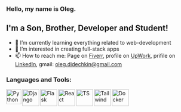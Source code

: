 ### Hello, my name is Oleg.

## I'm a Son, Brother, Developer and Student!

- 🌱 I’m currently learning everything related to web-development
- 👀 I’m interested in creating full-stack apps
- 📫 How to reach me: Page on [Fiverr](https://www.fiverr.com/dbofury), profile on [UpWork](https://www.upwork.com/freelancers/~01bc2c6d8b19205903), prifile on [LinkedIn](https://www.linkedin.com/in/%D0%BE%D0%BB%D0%B5%D0%B3-%D0%B4%D0%B8%D0%B4%D0%B5%D1%87%D0%BA%D0%B8%D0%BD-881687214/?locale=en_US), gmail: oleg.didechkin@gmail.com

### Languages and Tools:

<img align="left" alt="Python" width="40px" src="https://github.com/DBoFury/results-summary-component/assets/1499751/38ccbcb9-59e2-4ab6-883d-be31015f134d"/>
<img align="left" alt="Django" width="45px" src="https://user-images.githubusercontent.com/1499751/154279808-15fbbcd5-5cec-42ea-8bbd-3bd85967a578.jpg"/>
<img align="left" alt="Flask" width="45px" src="https://user-images.githubusercontent.com/1499751/154279859-3ba2b3ab-4d90-4ba6-95b2-0443873e0095.png"/>
<img align="left" alt="React" width="45px" src="https://github.com/DBoFury/results-summary-component/assets/1499751/f3f72ada-fff7-4ebe-91d4-dc74bd3c41ba"/>
<img align="left" alt="TS" width="45px" src="https://github.com/DBoFury/results-summary-component/assets/1499751/b77a3fc8-21e8-470d-921f-7ab3986269db"/>
<img align="left" alt="Tailwind" width="45px" src="https://github.com/DBoFury/results-summary-component/assets/1499751/f8f9a452-9f80-4a49-95d7-bbce28d1e0b7"/>
<img align="left" alt="Docker" width="45px" src="https://github.com/DBoFury/results-summary-component/assets/1499751/1fc40732-dec7-4c58-8026-26dca0ef0d1c"/>
